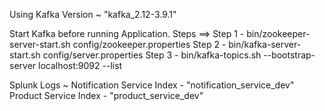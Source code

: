 Using Kafka Version ~ "kafka_2.12-3.9.1"

Start Kafka before running Application.
Steps ==>
Step 1 - bin/zookeeper-server-start.sh config/zookeeper.properties
Step 2 - bin/kafka-server-start.sh config/server.properties
Step 3 - bin/kafka-topics.sh --bootstrap-server localhost:9092 --list

Splunk Logs ~
Notification Service Index - "notification_service_dev"
Product Service Index - "product_service_dev"
